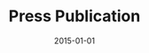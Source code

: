 ---
layout: external
redirect_url: https://docet.info/mod/resource/view.php?id=702
title:  Press Publication
description: In January 2015, Developments in Cinema Technology for Visually Impaired Audiences (DOCET) in their Optometric Quarterly published a podcast featuring Mariana and Dr Susan Blakeney.
date:   2015-01-01
image:  '/images/2015-01-01-press-docet.jpg'
image-alt: 'DOCET logo'
tags:   [press]
---